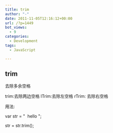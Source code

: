 ```yaml
---
title: trim
author: "-"
date: 2011-11-05T12:16:12+00:00
url: /?p=1449
bot_views:
  - 9
categories:
  - Development
tags:
  - JavaScript

---
```

## trim
去除多余空格
  
trim:去除两边空格 lTrim:去除左空格 rTrim: 去除右空格
  
用法: 
  
var str = "  hello ";
  
str = str.trim();